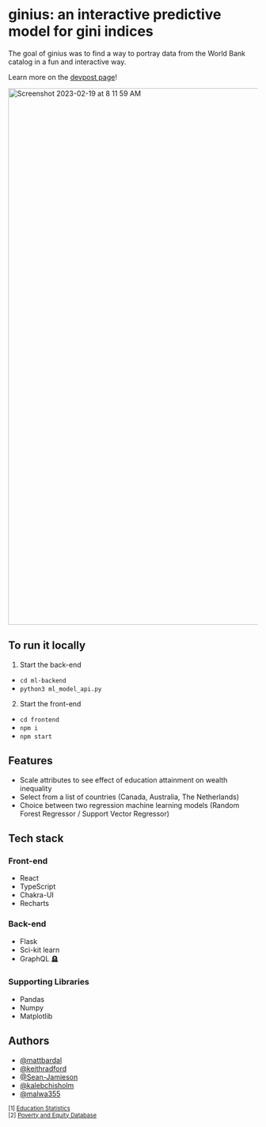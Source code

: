 # ginius: an interactive predictive model for gini indices

The goal of ginius was to find a way to portray data from the World Bank catalog in a fun and interactive way. 

Learn more on the [devpost page](https://devpost.com/software/ginius)!

<img width="1084" alt="Screenshot 2023-02-19 at 8 11 59 AM" src="https://user-images.githubusercontent.com/63923438/219956858-ff90e606-e6a1-422a-8f9d-b4c39c395974.png">

## To run it locally

1) Start the back-end
  - `cd ml-backend`
  - `python3 ml_model_api.py`
 
2) Start the front-end
  - `cd frontend`
  - `npm i`
  - `npm start`

## Features
- Scale attributes to see effect of education attainment on wealth inequality
- Select from a list of countries (Canada, Australia, The Netherlands)
- Choice between two regression machine learning models (Random Forest Regressor / Support Vector Regressor)

## Tech stack

### Front-end
- React
- TypeScript
- Chakra-UI
- Recharts

### Back-end
- Flask
- Sci-kit learn
- GraphQL 🪦

### Supporting Libraries
- Pandas
- Numpy
- Matplotlib


## Authors

- [@mattbardal](https://www.github.com/mattbardal)
- [@keithradford](https://www.github.com/keithradford)
- [@Sean-Jamieson](https://www.github.com/Sean-Jamieson)
- [@kalebchisholm](https://www.github.com/Kaleb-Chisholm)
- [@malwa355](https://www.github.com/malwa355)


<sub>[1] <a href="https://datacatalog.worldbank.org/search/dataset/0038480/Education-Statistics" title="Education Statistics">Education Statistics</a></sub>
<br>
<sub>[2] <a href="https://datacatalog.worldbank.org/search/dataset/0038020/Poverty-and-Equity-Database" title="bird icons">Poverty and Equity Database</a></sub>
